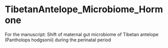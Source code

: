 # TibetanAntelope_Microbiome_Hormone
 For the manuscript: Shift of maternal gut microbiome of Tibetan antelope  (Pantholops hodgsonii) during the perinatal period
